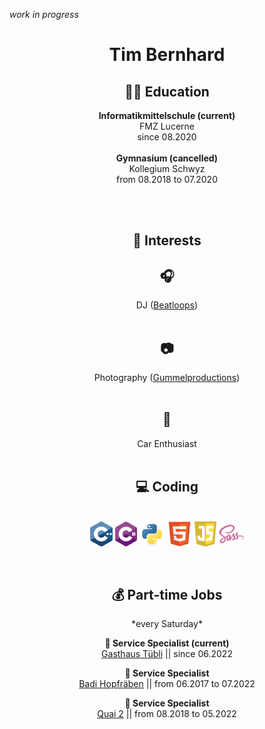 *work in progress*

<h1 align="center">Tim Bernhard</h1>

<h2 align="center"> 🧑‍🎓 Education </h2>

<p align="center"> 
  <strong> Informatikmittelschule (current) </strong> <br> 
  FMZ Lucerne <br>
  since 08.2020 
  <br>
  <br>
  <strong> Gymnasium (cancelled) </strong> <br>
  Kollegium Schwyz <br>
  from 08.2018 to 07.2020
</p>

<br>
<br>

<h2 align="center"> 🤔 Interests </h2>

<div align="center">
  <h2> 🎧 </h2>
  DJ (<a href="https://beatloops.jimdofree.com">Beatloops</a>) <br>  <br>

  <h2>📷 </h2>
  Photography (<a href="https://unsplash.com/@gummelproductions">Gummelproductions</a>) <br> <br>

  <h2>🚗</h2>
  Car Enthusiast <br> <br>

</div>


<h2 align="center"> 💻 Coding </h2> <br>

<div align="center">
  <img align="center" src="./assets/svg/languages/cplusplus.svg" alt="c++" height="40px" margin-top="5px"/>
  <img align="center" src="./assets/svg/languages/csharp.svg" alt="c#" height="40px"/>
  <img align="center" src="./assets/svg/languages/python.svg" alt="python" height="40px"/>
  <img align="center" src="./assets/svg/languages/html5.svg" alt="html" height="40px"/>
  <img align="center" src="./assets/svg/languages/javascript.svg" alt="javascript" height="40px"/>
  <img align="center" src="./assets/svg/languages/sass.svg" alt="sass" height="40px"/>
</div>

<br>
<br>

<h2 align="center">💰 Part-time Jobs</h2>
<p align="center">
  *every Saturday*
</p>

<div align="center">
  <strong> 💁 Service Specialist (current) </strong> <br>
  <a href="https://www.gasthaus-tuebli-gersau.ch/">Gasthaus Tübli</a> 
  || since 06.2022

  <strong> 💁 Service Specialist </strong> <br>
  <a href="https://www.badi-info.ch/a/brunnen-hopfraeben.html">Badi Hopfräben</a> || from 06.2017 to 07.2022

  <strong> 💁 Service Specialist </strong> <br>
  <a href="https://www.quai2.ch/">Quai 2</a> || from 08.2018 to 05.2022

</div>